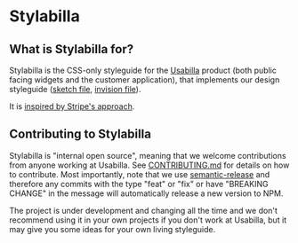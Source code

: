 # Stylabilla

## What is Stylabilla for?
Stylabilla is the CSS-only styleguide for the [Usabilla](http://www.usabilla.com) product (both public facing widgets and the customer application), that implements our design styleguide ([sketch file](https://drive.google.com/a/usabilla.com/file/d/0B_Xb9pOPqDqzLXJYbzE2a3czbk0/view?usp=sharing), [invision file](https://invis.io/Y2C9FUS6Z)).

It is [inspired by Stripe's approach](http://www.youtube.com/watch?feature=player_embedded&v=NHpSmJrEvRQ).

## Contributing to Stylabilla
Stylabilla is "internal open source", meaning that we welcome contributions from anyone working at Usabilla. See [CONTRIBUTING.md](https://github.com/usabilla/stylabilla/blob/master/CONTRIBUTING.md) for details on how to contribute. Most importantly, note that we use [semantic-release](https://github.com/semantic-release/semantic-release) and therefore any commits with the type "feat" or "fix" or have "BREAKING CHANGE" in the message will automatically release a new version to NPM.

The project is under development and changing all the time and we don't recommend using it in your own projects if you don't work at Usabilla, but it may give you some ideas for your own living styleguide.
